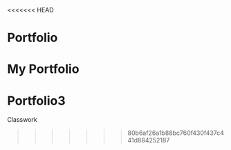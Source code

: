 <<<<<<< HEAD
# Portfolio
My Portfolio
=======
# Portfolio3
Classwork
>>>>>>> 80b6af26a1b88bc760f430f437c441d884252187
